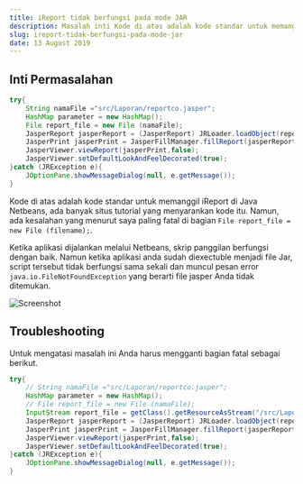 ```yaml
---
title: iReport tidak berfungsi pada mode JAR
description: Masalah inti Kode di atas adalah kode standar untuk memanggil iReport di Java Netbeans, ada banyak situs tutorial yang menyarankan kode itu.
slug: ireport-tidak-berfungsi-pada-mode-jar
date: 13 August 2019
---
```


## Inti Permasalahan

```java
try{
    String namaFile ="src/Laporan/reportco.jasper";
    HashMap parameter = new HashMap();
    File report_file = new File (namaFile);
    JasperReport jasperReport = (JasperReport) JRLoader.loadObject(report_file);
    JasperPrint jasperPrint = JasperFillManager.fillReport(jasperReport,parameter,con);
    JasperViewer.viewReport(jasperPrint,false);
    JasperViewer.setDefaultLookAndFeelDecorated(true);
}catch (JRException e){
    JOptionPane.showMessageDialog(null, e.getMessage());
}
```

Kode di atas adalah kode standar untuk memanggil iReport di Java Netbeans, ada banyak situs tutorial yang menyarankan kode itu. Namun, ada kesalahan yang menurut saya paling fatal di bagian `File report_file = new File (filename);`.

Ketika aplikasi dijalankan melalui Netbeans, skrip panggilan berfungsi dengan baik. Namun ketika aplikasi anda sudah diexectuble menjadi file Jar, script tersebut tidak berfungsi sama sekali dan muncul pesan error `java.io.FileNotFoundException` yang berarti file jasper Anda tidak ditemukan.

![Screenshot](/journal/solved-ireport-tidak-berfungsi-pada-mode-jar/screenshot.png)

## Troubleshooting

Untuk mengatasi masalah ini Anda harus mengganti bagian fatal sebagai berikut.

```java
try{
    // String namaFile ="src/Laporan/reportco.jasper";
    HashMap parameter = new HashMap();
    // File report_file = new File (namaFile);
    InputStream report_file = getClass().getResourceAsStream("/src/Laporan/reportco.jasper");
    JasperReport jasperReport = (JasperReport) JRLoader.loadObject(report_file);
    JasperPrint jasperPrint = JasperFillManager.fillReport(jasperReport,parameter,con);
    JasperViewer.viewReport(jasperPrint,false);
    JasperViewer.setDefaultLookAndFeelDecorated(true);
}catch (JRException e){
    JOptionPane.showMessageDialog(null, e.getMessage());
}
```
